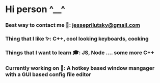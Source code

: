 # Hi person ^__^
### Best way to contact me 📣: jesseprilutsky@gmail.com 
### Thing that I like ✨: C++, cool looking keyboards, cooking
### Things that I want to learn 🎓: JS, Node .... some more C++
### Currently working on 💼: A hotkey based window mangager with a GUI based config file editor
